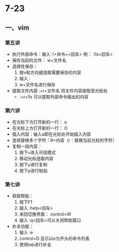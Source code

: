 # 7-23

## 一、vim

### 第五讲

* 执行外部命令：输入       :!+命令+<回车>      	例：          :!ls<回车>
* 保存当前的文件： w+文件名
* 选择性保存：
  1. 按v和方向键选取需要保存的内容
  2. 输入   :     
  3. w+文件名进行保存
* 提取文件内容               :+r+文件名   将文件内容提取至光标处
  * :+r+!ls     可以提取外部命令输出的内容



### 第六讲

* 在光标下方打开新的一行：   o
* 在光标上方打开新的一行：   O
* 插入内容：输入a即在光标处开始插入内容
*  连续替换多个字符：R+内容（r：替换当前光标的字符）
* 复制一段内容：
  1. 按下v进入可视模式
  2. 移动光标选取内容
  3. 按下y进行复制
  4. 按下p进行粘贴



### 第七讲

* 获取帮助：
  1. 按下F1
  2. 输入   :help<回车>
  3. 来回切换界面： control+W
  4. 输入   :q<回车>可以关闭帮助窗口
* 补全功能：
  1. 输入     :e
  2. control+D   显示以e为开头的命令列表
  3. 使用tab进行补全

